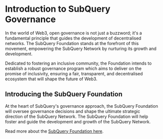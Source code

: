 # Introduction to SubQuery Governance

In the world of Web3, open governance is not just a buzzword; it's a fundamental principle that guides the development of decentralised networks. The SubQuery Foundation stands at the forefront of this movement, empowering the SubQuery Network by nurturing its growth and development. 

Dedicated to fostering an inclusive community, the Foundation intends to establish a robust governance program which aims to deliver on the promise of inclusivity, ensuring a fair, transparent, and decentralised ecosystem that will shape the future of Web3.

## Introducing the SubQuery Foundation

At the heart of SubQuery's governance approach, the SubQuery Foundation will oversee governance decisions and shape the ultimate strategic direction of the SubQuery Network. The SubQuery Foundation will help foster and guide the development and growth of the SubQuery Network.

Read more about the [SubQuery Foundation here](./foundation.md).


